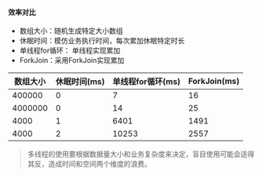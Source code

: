 
#### 效率对比
* 数组大小：随机生成特定大小数组
* 休眠时间：模仿业务执行时间，每次累加休眠特定时长
* 单线程for循环： 单线程实现累加
* ForkJoin：采用ForkJoin实现累加

|数组大小|休眠时间(ms)|单线程for循环(ms)|ForkJoin(ms)|
|---|---|---|---|
|400000|0|7|16|
|4000000|0|14|25|
|4000|1|6401|1491|
|4000|2|10253|2557|

> 多线程的使用要根据数据量大小和业务复杂度来决定，盲目使用可能会适得其反，造成时间和空间两个维度的浪费。
